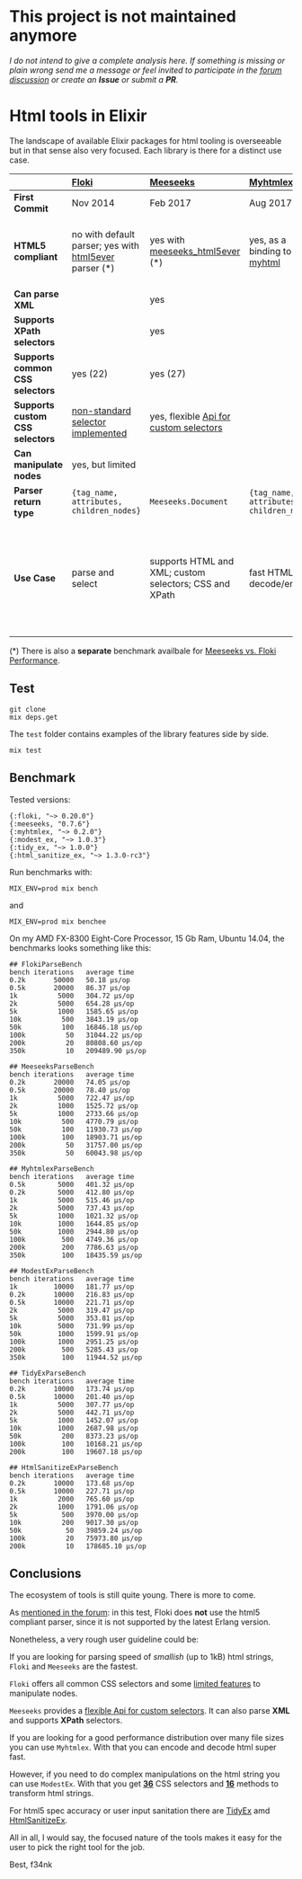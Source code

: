 # This project is not maintained anymore

*I do not intend to give a complete analysis here. If something is missing or plain wrong send me a message or feel invited to participate in the [forum discussion](https://elixirforum.com/t/overview-of-available-html-tools-in-elixir/12905) or create an **Issue** or submit a **PR**.*

# Html tools in Elixir

The landscape of available Elixir packages for html tooling is overseeable but in that sense also very focused. Each library is there for a distinct use case.

|   | **[Floki](https://github.com/philss/floki)** | **[Meeseeks](https://github.com/mischov/meeseeks)** | **[Myhtmlex](https://github.com/Overbryd/myhtmlex)** | **[ModestEx](https://github.com/f34nk/modest_ex)** | **[TidyEx](https://github.com/f34nk/tidy_ex)** | **[HtmlSanitizeEx](https://github.com/rrrene/html_sanitize_ex)** |
|  :------ | :------ | :------ | :------ | :------ | :------ | :------ |
|  **First Commit** | Nov 2014 | Feb 2017 | Aug 2017 | Feb 2018 | April 2018 | July 2015 |
|  **HTML5 compliant** | no with default parser; yes with [html5ever](https://github.com/servo/html5ever) parser (*) | yes with [meeseeks_html5ever](https://github.com/mischov/meeseeks_html5ever) (*) | yes, as a binding to [myhtml](https://github.com/lexborisov/myhtml) | yes, as a binding to [Modest](https://github.com/lexborisov/Modest) library | yes, as a binding to [tidy-html5](https://github.com/htacg/tidy-html5) library | [no](https://github.com/rrrene/html_sanitize_ex/blob/master/lib/html_sanitize_ex/scrubber/html5.ex#L2) |
|  **Can parse XML** |  | yes |  |  | | |
|  **Supports XPath selectors** |  | yes |  |  | | |
|  **Supports common CSS selectors** | yes (22) | yes (27) |  | yes (36) | | |
|  **Supports custom CSS selectors** | [non-standard selector implemented](https://github.com/philss/floki#supported-selectors) | yes, flexible [Api for custom selectors](https://github.com/mischov/meeseeks#custom-selectors) |  | [non-standard selector implemented](https://github.com/f34nk/modest_ex/blob/master/SELECTORS.md) | | |
|  **Can manipulate nodes** | yes, but limited |  |  | yes | | |
|  **Parser return type** | `{tag_name, attributes, children_nodes}` | `Meeseeks.Document` | `{tag_name, attributes, children_nodes}` | `String` | `String` | `String` |
|  **Use Case** | parse and select | supports HTML and XML; custom selectors; CSS and XPath | fast HTML decode/encode | pipeable string transformations; provides 16 functions to manipulate HTML | corrects and cleans up HTML content by fixing markup errors | sanitizer user input |

(*) There is also a **separate** benchmark availbale for [Meeseeks vs. Floki Performance](https://github.com/mischov/meeseeks_floki_bench).


## Test

	git clone
	mix deps.get

The `test` folder contains examples of the library features side by side.

	mix test

## Benchmark

Tested versions:

```
{:floki, "~> 0.20.0"}
{:meeseeks, "0.7.6"}
{:myhtmlex, "~> 0.2.0"}
{:modest_ex, "~> 1.0.3"}
{:tidy_ex, "~> 1.0.0"}
{:html_sanitize_ex, "~> 1.3.0-rc3"}
```

Run benchmarks with:

	MIX_ENV=prod mix bench

and

	MIX_ENV=prod mix benchee

On my AMD FX-8300 Eight-Core Processor, 15 Gb Ram, Ubuntu 14.04, the benchmarks looks something like this:

```
## FlokiParseBench
bench iterations   average time 
0.2k       50000   50.18 µs/op
0.5k       20000   86.37 µs/op
1k          5000   304.72 µs/op
2k          5000   654.28 µs/op
5k          1000   1585.65 µs/op
10k          500   3843.19 µs/op
50k          100   16846.18 µs/op
100k          50   31044.22 µs/op
200k          20   80808.60 µs/op
350k          10   209489.90 µs/op

## MeeseeksParseBench
bench iterations   average time 
0.2k       20000   74.05 µs/op
0.5k       20000   78.40 µs/op
1k          5000   722.47 µs/op
2k          1000   1525.72 µs/op
5k          1000   2733.66 µs/op
10k          500   4770.79 µs/op
50k          100   11930.73 µs/op
100k         100   18903.71 µs/op
200k          50   31757.00 µs/op
350k          50   60043.98 µs/op

## MyhtmlexParseBench
bench iterations   average time 
0.5k        5000   401.32 µs/op
0.2k        5000   412.80 µs/op
1k          5000   515.46 µs/op
2k          5000   737.43 µs/op
5k          1000   1021.32 µs/op
10k         1000   1644.85 µs/op
50k         1000   2944.80 µs/op
100k         500   4749.36 µs/op
200k         200   7786.63 µs/op
350k         100   18435.59 µs/op

## ModestExParseBench
bench iterations   average time 
1k         10000   181.77 µs/op
0.2k       10000   216.83 µs/op
0.5k       10000   221.71 µs/op
2k          5000   319.47 µs/op
5k          5000   353.81 µs/op
10k         5000   731.99 µs/op
50k         1000   1599.91 µs/op
100k        1000   2951.25 µs/op
200k         500   5285.43 µs/op
350k         100   11944.52 µs/op

## TidyExParseBench
bench iterations   average time 
0.2k       10000   173.74 µs/op
0.5k       10000   201.40 µs/op
1k          5000   307.77 µs/op
2k          5000   442.71 µs/op
5k          1000   1452.07 µs/op
10k         1000   2687.98 µs/op
50k          200   8373.23 µs/op
100k         100   10168.21 µs/op
200k         100   19607.18 µs/op

## HtmlSanitizeExParseBench
bench iterations   average time 
0.2k       10000   173.68 µs/op
0.5k       10000   227.71 µs/op
1k          2000   765.60 µs/op
2k          1000   1791.06 µs/op
5k           500   3970.00 µs/op
10k          200   9017.30 µs/op
50k           50   39859.24 µs/op
100k          20   75973.80 µs/op
200k          10   178685.10 µs/op
```

## Conclusions

The ecosystem of tools is still quite young. There is more to come.

As [mentioned in the forum](https://elixirforum.com/t/html-tools-in-elixir/12905/16): in this test, Floki does **not** use the html5 compliant parser, since it is not supported by the latest Erlang version.

Nonetheless, a very rough user guideline could be:

If you are looking for parsing speed of *smallish* (up to 1kB) html strings, `Floki` and `Meeseeks` are the fastest.

`Floki` offers all common CSS selectors and some [limited features](https://hexdocs.pm/floki/Floki.html#map/2) to manipulate nodes.

`Meeseeks` provides a [flexible Api for custom selectors](https://github.com/mischov/meeseeks#custom-selectors). It can also parse **XML** and supports **XPath** selectors.

If you are looking for a good performance distribution over many file sizes you can use `Myhtmlex`. With that you can encode and decode html super fast.

However, if you need to do complex manipulations on the html string you can use `ModestEx`. With that you get [**36**](https://github.com/f34nk/modest_ex/blob/master/SELECTORS.md) CSS selectors and [**16**](https://github.com/f34nk/modest_ex/blob/master/FEATURES.md) methods to transform html strings.

For html5 spec accuracy or user input sanitation there are [TidyEx](https://github.com/f34nk/tidy_ex) amd [HtmlSanitizeEx](https://github.com/rrrene/html_sanitize_ex).

All in all, I would say, the focused nature of the tools makes it easy for the user to pick the right tool for the job.

Best, f34nk
